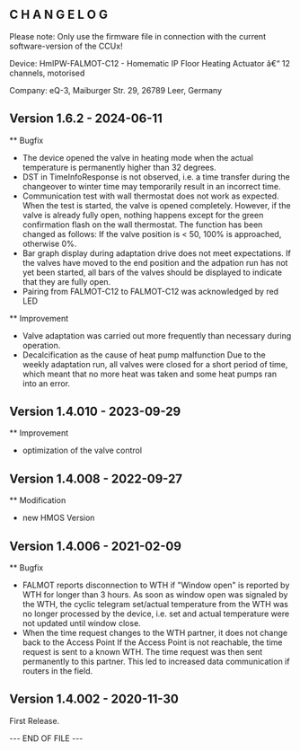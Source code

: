 ﻿C H A N G E L O G
-----------------

Please note: Only use the firmware file in connection with the current software-version of the CCUx!

Device:   HmIPW-FALMOT-C12 - Homematic IP Floor Heating Actuator â€“ 12 channels, motorised

Company:  eQ-3, Maiburger Str. 29, 26789 Leer, Germany


Version 1.6.2 - 2024-06-11
--------------------------------------------------------------
** Bugfix
   * The device opened the valve in heating mode when the actual temperature is
     permanently higher than 32 degrees.
   * DST in TimeInfoResponse is not observed, i.e. a time transfer during the
     changeover to winter time may temporarily result in an incorrect time.
   * Communication test with wall thermostat does not work as expected.
     When the test is started, the valve is opened completely. However, if the valve is
     already fully open, nothing happens except for the green confirmation flash on the
     wall thermostat. The function has been changed as follows: If the valve position
     is < 50, 100% is approached, otherwise 0%.
   * Bar graph display during adaptation drive does not meet expectations. If the valves
     have moved to the end position and the adpation run has not yet been started, all
     bars of the valves should be displayed to indicate that they are fully open.
   * Pairing from FALMOT-C12 to FALMOT-C12 was acknowledged by red LED

** Improvement
   * Valve adaptation was carried out more frequently than necessary during operation.
   * Decalcification as the cause of heat pump malfunction
      Due to the weekly adaptation run, all valves were closed for a short period of
      time, which meant that no more heat was taken and some heat pumps ran into an
      error.


Version 1.4.010 - 2023-09-29
--------------------------------------------------------------
** Improvement
   * optimization of the valve control


Version 1.4.008 - 2022-09-27
--------------------------------------------------------------
** Modification
   * new HMOS Version


Version 1.4.006 - 2021-02-09
--------------------------------------------------------------
** Bugfix
   * FALMOT reports disconnection to WTH if "Window open" is reported by WTH for longer
     than 3 hours.
      As soon as window open was signaled by the WTH, the cyclic telegram set/actual
      temperature from the WTH was no longer processed by the device, i.e. set and
      actual temperature were not updated until window close.
   * When the time request changes to the WTH partner, it does not change back to the
     Access Point
      If the Access Point is not reachable, the time request is sent to a known WTH. The
      time request was then sent permanently to this partner. This led to increased data
      communication if routers in the field.


Version 1.4.002 - 2020-11-30
--------------------------------------------------------------

First Release.


--- END OF FILE ---

